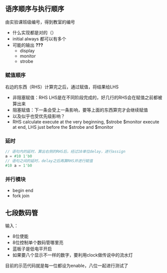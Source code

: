 ## 语序顺序与执行顺序

由实验课班级编号，得到教室的编号

-   什么实现都是对的（）
-   initial always 都可以有多个
-   可能的输出 **???**
    -   display
    -   monitor
    -   strobe

### 赋值顺序

右边的东西（RHS）计算完之后，通过赋值，将结果给LHS

-   非阻塞赋值：RHS LHS是在不同阶段完成的，好几行的RHS会在赋值之前都被算出来
-   阻塞赋值：下一条会受上一条影响，要等上面的东西算完才会继续赋值
-   以及似乎也受优先级影响？
-   RHS calculate execute at the very beginning, $strobe $monitor execute at end,  LHS just before the \$strobe and \$monitor  

### 延时

``````verilog
// 语句内的延时，算出右侧的RHS后，经过10单位delay，进行assign
a = #10 1'b0
// 语句之间的延时，delay之后再算RHS并进行赋值
#10 a = 1'b0
``````

### 并行模块

-   begin end
-   fork join

## 七段数码管

输入：

-   8位使能
-   8位控制单个数码管哪里亮
-   蓝板子是低电平开启
-   如果要八个显示不一样的数字，要利用clock做传说中的流水灯

目前的示范代码就是每一位都设为enable，八位一起进行测试了